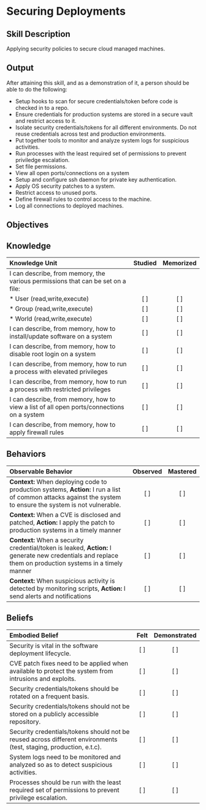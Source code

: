 # Securing Deployments

**Skill Description**
---------------------
Applying security policies to secure cloud managed machines.


**Output**
----------
After attaining this skill, and as a demonstration of it, a person should be able to do the following:

- Setup hooks to scan for secure credentials/token before code is checked in to a repo.
- Ensure credentials for production systems are stored in a secure vault and restrict access to it.
- Isolate security credentials/tokens for all different environments. Do not reuse credentials across test and production environments.
- Put together tools to monitor and analyze system logs for suspicious activities.
- Run processes with the least required set of permissions to prevent priviledge escalation.
- Set file permissions.
- View all open ports/connections on a system
- Setup and configure ssh daemon for private key authentication.
- Apply OS security patches to a system.
- Restrict access to unused ports.
- Define firewall rules to control access to the machine.
- Log all connections to deployed machines.


**Objectives**
--------------
## **Knowledge**

| Knowledge Unit   |      Studied      | Memorized |
|:-----------------|:-----------------:|:---------:|
| I can describe, from memory, the various permissions that can be set on a file: | | |
| * User (read,write,execute) | [ ] | [ ]  |
| * Group (read,write,execute) | [ ] | [ ]  |
| * World (read,write,execute) | [ ] | [ ]  |
| I can describe, from memory, how to install/update software on a system | [ ] | [ ] |
| I can describe, from memory, how to disable root login on a system | [ ] | [ ] |
| I can describe, from memory, how to run a process with elevated privileges | [ ] | [ ] |
| I can describe, from memory, how to run a process with restricted privileges | [ ] | [ ] |
| I can describe, from memory, how to view a list of all open ports/connections on a system| [ ] | [ ] |
| I can describe, from memory, how to apply firewall rules | [ ] | [ ] |



## **Behaviors**

| Observable Behavior   |      Observed      | Mastered |
|:----------------------|:------------------:|:--------:|
| **Context:** When deploying code to production systems, **Action:** I run a list of common attacks against the system to ensure the system is not vulnerable. | [ ] | [ ]  |
| **Context:** When a CVE is disclosed and patched, **Action:** I apply the patch to production systems in a timely manner | [ ] | [ ]  |
| **Context:** When a security credential/token is leaked, **Action:** I generate new credentials and replace them on production systems in a timely manner | [ ] | [ ]  |
| **Context:** When suspicious activity is detected by monitoring scripts, **Action:** I send alerts and notifications | [ ] | [ ]  |



## **Beliefs**

| Embodied Belief   |      Felt      | Demonstrated |
|:------------------|:--------------:|:------------:|
| Security is vital in the software deployment lifecycle. | [ ] | [ ] |
| CVE patch fixes need to be applied when available to protect the system from intrusions and exploits. | [ ] | [ ] |
| Security credentials/tokens should be rotated on a frequent basis. | [ ] | [ ] |
| Security credentials/tokens should not be stored on a publicly accessible repository. | [ ] | [ ] |
| Security credentials/tokens should not be reused across different environments (test, staging, production, e.t.c). | [ ] | [ ] |
| System logs need to be monitored and analyzed so as to detect suspicious activities. | [ ] | [ ] |
| Processes should be run with the least required set of permissions to prevent privilege escalation. | [ ] | [ ] |
